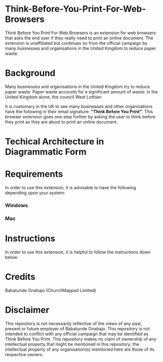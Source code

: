 # Think-Before-You-Print-For-Web-Browsers
Think Before You Print For Web Browsers is an extension for web browsers that asks the end user if they really need to print an online document. The extension is unaffiliated but continues on from the official campaign by many businesses and organisations in the United Kingdom to reduce paper waste.

# Background
Many businesses and organisations in the United Kingdom try to reduce paper waste. Paper waste accounts for a significant amount of waste: in the United Kingdom alone, the council West Lothian 

It is customary in the UK to see many businesses and other organisations have the following in their email signature: **"Think Before You Print"**. This browser extension goes one step further by asking the user to think before they print as they are about to print an online document. 

# Techical Architecture in Diagrammatic Form

# Requirements
In order to use this extension, it is advisable to have the following depending upon your system:

### Windows


### Mac

# Instructions
In order to use this extension, it is helpful to follow the instructions down below:

# Credits
Babatunde Onabajo (ChurchMapped Limited)

# Disclaimer
This repository is not necessarily reflective of the views of any past, present or future employer of Babatunde Onabajo. This repository is not intended to conflict with any official campaign that may be identified as Think Before You Print. This repository makes no claim of ownership of any intellectual property that might be mentioned in this repository; the intellectual property of any organisation(s) mentioned here are those of its respective owners.
